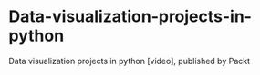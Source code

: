 # Data-visualization-projects-in-python
Data visualization projects in python [video], published by Packt
